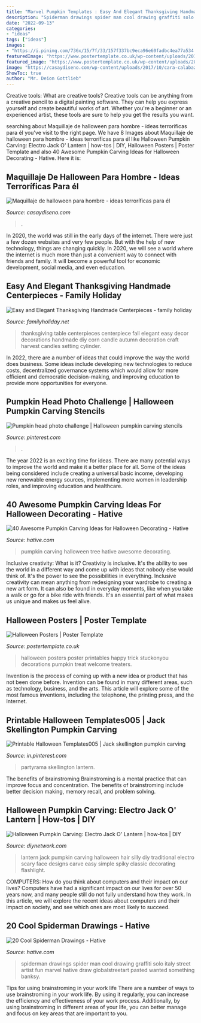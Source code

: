 ```yaml
---
title: "Marvel Pumpkin Templates : Easy And Elegant Thanksgiving Handmade Centerpieces"
description: "Spiderman drawings spider man cool drawing graffiti solo italy street artist fun marvel hative draw globalstreetart pasted wanted something banksy"
date: "2022-09-13"
categories:
- "ideas"
tags: ["ideas"]
images:
- "https://i.pinimg.com/736x/15/7f/33/157f337bc9eca96e60fadbc4ea77a534.jpg"
featuredImage: "https://www.postertemplate.co.uk/wp-content/uploads/2018/07/Halloween-Poster-Pumpkin-1-724x1024.png"
featured_image: "https://www.postertemplate.co.uk/wp-content/uploads/2018/07/Halloween-Poster-Pumpkin-1-724x1024.png"
image: "https://casaydiseno.com/wp-content/uploads/2017/10/cara-calabaza.jpg"
ShowToc: true
author: "Mr. Deion Gottlieb"
---
```



Creative tools: What are creative tools?
Creative tools can be anything from a creative pencil to a digital painting software. They can help you express yourself and create beautiful works of art. Whether you're a beginner or an experienced artist, these tools are sure to help you get the results you want.

	

		
searching about Maquillaje de halloween para hombre - ideas terroríficas para él you've visit to the right page. We have 8 Images about Maquillaje de halloween para hombre - ideas terroríficas para él like Halloween Pumpkin Carving: Electro Jack O&#039; Lantern | how-tos | DIY, Halloween Posters | Poster Template and also 40 Awesome Pumpkin Carving Ideas for Halloween Decorating - Hative. Here it is:
		
    
## Maquillaje De Halloween Para Hombre - Ideas Terroríficas Para él

<img loading=lazy src="https://casaydiseno.com/wp-content/uploads/2017/10/cara-calabaza.jpg" onerror="this.onerror=null;this.src='https://tse4.mm.bing.net/th?id=OIP._DdI1CCE07Dsp61YylzBawHaJ3&amp;pid=15.1';" alt="Maquillaje de halloween para hombre - ideas terroríficas para él">

_Source: casaydiseno.com_

>. 

	

In 2020, the world was still in the early days of the internet. There were just a few dozen websites and very few people. But with the help of new technology, things are changing quickly. In 2020, we will see a world where the internet is much more than just a convenient way to connect with friends and family. It will become a powerful tool for economic development, social media, and even education.

    
## Easy And Elegant Thanksgiving Handmade Centerpieces - Family Holiday

<img loading=lazy src="https://www.familyholiday.net/wp-content/uploads/2012/10/Easy-and-Elegant_-Thanksgiving_-Handmade_-Centerpieces__071.jpg" onerror="this.onerror=null;this.src='https://tse3.mm.bing.net/th?id=OIP.8pM_2oFCIfwG2Y0KgBwJpgHaHD&amp;pid=15.1';" alt="Easy and Elegant Thanksgiving Handmade Centerpieces - family holiday">

_Source: familyholiday.net_

>thanksgiving table centerpieces centerpiece fall elegant easy decor decorations handmade diy corn candle autumn decoration craft harvest candles setting cylinder. 

	

In 2022, there are a number of ideas that could improve the way the world does business. Some ideas include developing new technologies to reduce costs, decentralized governance systems which would allow for more efficient and democratic decision-making, and improving education to provide more opportunities for everyone.

    
## Pumpkin Head Photo Challenge | Halloween Pumpkin Carving Stencils

<img loading=lazy src="https://i.pinimg.com/736x/6b/5d/02/6b5d0264abbefd0e387bfc3110b1ed00.jpg" onerror="this.onerror=null;this.src='https://tse4.mm.bing.net/th?id=OIP.9kKH8QIHykwOs2YeRO7FWQHaLF&amp;pid=15.1';" alt="Pumpkin head photo challenge | Halloween pumpkin carving stencils">

_Source: pinterest.com_

>. 

	

The year 2022 is an exciting time for ideas. There are many potential ways to improve the world and make it a better place for all. Some of the ideas being considered include creating a universal basic income, developing new renewable energy sources, implementing more women in leadership roles, and improving education and healthcare.

    
## 40 Awesome Pumpkin Carving Ideas For Halloween Decorating - Hative

<img loading=lazy src="https://hative.com/wp-content/uploads/2014/10/pumpkin-carving-ideas/32-tree-pumpkin.jpg" onerror="this.onerror=null;this.src='https://tse1.mm.bing.net/th?id=OIP.WGM4JBhaS-9FunC8mF9cQwHaHa&amp;pid=15.1';" alt="40 Awesome Pumpkin Carving Ideas for Halloween Decorating - Hative">

_Source: hative.com_

>pumpkin carving halloween tree hative awesome decorating. 

	

Inclusive creativity: What is it?
Creativity is inclusive. It's the ability to see the world in a different way and come up with ideas that nobody else would think of. It's the power to see the possibilities in everything. Inclusive creativity can mean anything from redesigning your wardrobe to creating a new art form. It can also be found in everyday moments, like when you take a walk or go for a bike ride with friends. It's an essential part of what makes us unique and makes us feel alive.

    
## Halloween Posters | Poster Template

<img loading=lazy src="https://www.postertemplate.co.uk/wp-content/uploads/2018/07/Halloween-Poster-Pumpkin-1-724x1024.png" onerror="this.onerror=null;this.src='https://tse3.mm.bing.net/th?id=OIP.xpgbuqZfJgGJYlOLPOuTZAHaKe&amp;pid=15.1';" alt="Halloween Posters | Poster Template">

_Source: postertemplate.co.uk_

>halloween posters poster printables happy trick stuckonyou decorations pumpkin treat welcome treaters. 

	

Invention is the process of coming up with a new idea or product that has not been done before. Invention can be found in many different areas, such as technology, business, and the arts. This article will explore some of the most famous inventions, including the telephone, the printing press, and the Internet.

    
## Printable Halloween Templates005 | Jack Skellington Pumpkin Carving

<img loading=lazy src="https://i.pinimg.com/736x/15/7f/33/157f337bc9eca96e60fadbc4ea77a534.jpg" onerror="this.onerror=null;this.src='https://tse2.mm.bing.net/th?id=OIP.YD-VZLKiHc7HS0qnK-QO5wHaKe&amp;pid=15.1';" alt="Printable Halloween Templates005 | Jack skellington pumpkin carving">

_Source: in.pinterest.com_

>partyrama skellington lantern. 

	

The benefits of brainstroming
Brainstroming is a mental practice that can improve focus and concentration. The benefits of brainstroming include better decision making, memory recall, and problem solving.

    
## Halloween Pumpkin Carving: Electro Jack O&#039; Lantern | How-tos | DIY

<img loading=lazy src="https://diy.sndimg.com/content/dam/images/diy/fullset/2010/10/21/0/0150966_Electro-Pumpkin-Design_s4x3.jpg.rend.hgtvcom.616.462.suffix/1420782902413.jpeg" onerror="this.onerror=null;this.src='https://tse3.mm.bing.net/th?id=OIP.rcVX18DLbo48oUphFC1JBgHaFj&amp;pid=15.1';" alt="Halloween Pumpkin Carving: Electro Jack O&#039; Lantern | how-tos | DIY">

_Source: diynetwork.com_

>lantern jack pumpkin carving halloween hair silly diy traditional electro scary face designs carve easy simple spiky classic decorating flashlight. 

	

COMPUTERS: How do you think about computers and their impact on our lives?
Computers have had a significant impact on our lives for over 50 years now, and many people still do not fully understand how they work. In this article, we will explore the recent ideas about computers and their impact on society, and see which ones are most likely to succeed.

    
## 20 Cool Spiderman Drawings - Hative

<img loading=lazy src="https://hative.com/wp-content/uploads/2014/07/spiderman-drawings/3-spiderman-drawings.jpg" onerror="this.onerror=null;this.src='https://tse1.mm.bing.net/th?id=OIP.7RI0wOBJuNjRfjGsiVAqeAHaJ7&amp;pid=15.1';" alt="20 Cool Spiderman Drawings - Hative">

_Source: hative.com_

>spiderman drawings spider man cool drawing graffiti solo italy street artist fun marvel hative draw globalstreetart pasted wanted something banksy. 

	

Tips for using brainstroming in your work life
There are a number of ways to use brainstroming in your work life. By using it regularly, you can increase the efficiency and effectiveness of your work process. Additionally, by using brainstroming in different areas of your life, you can better manage and focus on key areas that are important to you.

